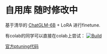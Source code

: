 # 自用库 随时修改中


基于清华的 [ChatGLM-6B](https://github.com/THUDM/ChatGLM-6B) + LoRA 进行finetune.

有colab的同学可以直接在colab上尝试： <a href="https://colab.research.google.com/github.com/gluttony-10/1/glm.ipynb">
        <img alt="Build" src="https://colab.research.google.com/assets/colab-badge.svg">
    </a>


[官方ptuning代码](https://github.com/THUDM/ChatGLM-6B/blob/main/ptuning)

